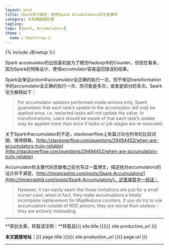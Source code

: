 ```yaml
---
layout: post
title: Spark学习路径：使用Spark Accumulators的注意事项
category: 大规模数据处理
tagline: 
tags: [Spark, Accumulators]
theme :
  name : bootstrap-3
---
```

{% include JB/setup %}

Spark accumulator的出现最初是为了模仿Hadoop中的Counter，但现在看来，因为Spark的特殊设计，使得accumulator容易返回错误的结果。

Spark会保证action中accumulator会正确的执行一次，但不保证transformation中的accumulator会正确的执行一次，而可能是多次，或者是部分的多次。Spark官方解释如下：

> For accumulator updates performed inside actions only, Spark guarantees that each task’s update to the accumulator will only be applied once, i.e. restarted tasks will not update the value. In transformations, users should be aware of that each task’s update may be applied more than once if tasks or job stages are re-executed.

关于Spark中accumulator的不足，stackoverflow上有篇讨论也列举的比较详细，值得细看。[http://stackoverflow.com/questions/29494452/when-are-accumulators-truly-reliable](http://stackoverflow.com/questions/29494452/when-are-accumulators-truly-reliable)

Accumulator的主要代码贡献者之前也写过一篇博文，描述他对accumulators的设计并不满意。[http://imranrashid.com/posts/Spark-Accumulators/](http://imranrashid.com/posts/Spark-Accumulators/)。这里摘其中一段话：

> However, it can easily seem like these limitations are just for a small corner case, when in fact, they make accumulators a totally incomplete replacement for MapReduce counters. If you do try to use accumulators outside of RDD actions, they are worse than useless – they are actively misleading.

* * *

**原创文章，转载请注明：**转载自[{{ site.title }}]({{ site.production_url }})

**本文链接地址：**[{{ page.title }}]({{ site.production_url }}{{ page.url }})

* * *

